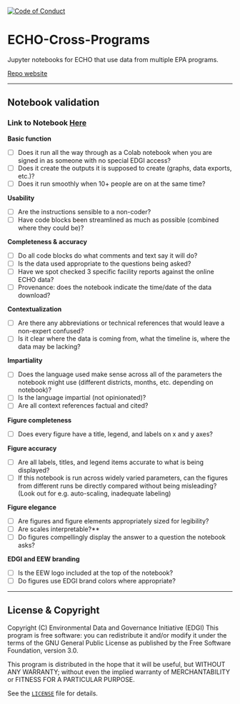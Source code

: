  [![Code of Conduct](https://img.shields.io/badge/%E2%9D%A4-code%20of%20conduct-blue.svg?style=flat)](https://github.com/edgi-govdata-archiving/overview/blob/master/CONDUCT.md)

# ECHO-Cross-Programs
Jupyter notebooks for ECHO that use data from multiple
EPA programs.

[Repo website](https://colab.research.google.com/github/edgi-govdata-archiving/ECHO-Cross-Program/blob/master/facility-all-programs.ipynb)

---

## Notebook validation
### Link to Notebook [Here](https://colab.research.google.com/github/edgi-govdata-archiving/ECHO-Cross-Program/blob/master/facility-all-programs.ipynb)
**Basic function**
- [ ] Does it run all the way through as a Colab notebook when you are signed in as someone with no special EDGI access?
- [ ] Does it create the outputs it is supposed to create (graphs, data exports, etc.)?
- [ ] Does it run smoothly when 10+ people are on at the same time?

**Usability**
- [ ] Are the instructions sensible to a non-coder?
- [ ] Have code blocks been streamlined as much as possible (combined where they could be)?

**Completeness & accuracy**
- [ ] Do all code blocks do what comments and text say it will do?
- [ ] Is the data used appropriate to the questions being asked?
- [ ] Have we spot checked 3 specific facility reports against the online ECHO data?
- [ ] Provenance: does the notebook indicate the time/date of the data download? 

**Contextualization**
- [ ] Are there any abbreviations or technical references that would leave a non-expert confused?
- [ ] Is it clear where the data is coming from, what the timeline is, where the data may be lacking?

**Impartiality**
- [ ] Does the language used make sense across all of the parameters the notebook might use (different districts, months, etc. depending on notebook)?
- [ ] Is the language impartial (not opinionated)?
- [ ] Are all context references factual and cited?

**Figure completeness**
- [ ] Does every figure have a title, legend, and labels on x and y axes?

**Figure accuracy**
- [ ] Are all labels, titles, and legend items accurate to what is being displayed?
- [ ] If this notebook is run across widely varied parameters, can the figures from different runs be directly compared without being misleading? (Look out for e.g. auto-scaling, inadequate labeling)

**Figure elegance**
- [ ] Are figures and figure elements appropriately sized for legibility?
- [ ] Are scales interpretable?**
- [ ] Do figures compellingly display the answer to a question the notebook asks?

**EDGI and EEW branding**
- [ ] Is the EEW logo included at the top of the notebook?
- [ ] Do figures use EDGI brand colors where appropriate?

---

## License & Copyright

Copyright (C) <year> Environmental Data and Governance Initiative (EDGI)
This program is free software: you can redistribute it and/or modify it under the terms of the GNU General Public License as published by the Free Software Foundation, version 3.0.

This program is distributed in the hope that it will be useful, but WITHOUT ANY WARRANTY; without even the implied warranty of MERCHANTABILITY or FITNESS FOR A PARTICULAR PURPOSE.

See the [`LICENSE`](/LICENSE) file for details.
